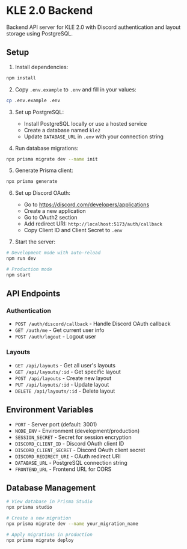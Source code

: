 # KLE 2.0 Backend

Backend API server for KLE 2.0 with Discord authentication and layout storage using PostgreSQL.

## Setup

1. Install dependencies:
```bash
npm install
```

2. Copy `.env.example` to `.env` and fill in your values:
```bash
cp .env.example .env
```

3. Set up PostgreSQL:
   - Install PostgreSQL locally or use a hosted service
   - Create a database named `kle2`
   - Update `DATABASE_URL` in `.env` with your connection string

4. Run database migrations:
```bash
npx prisma migrate dev --name init
```

5. Generate Prisma client:
```bash
npx prisma generate
```

6. Set up Discord OAuth:
   - Go to https://discord.com/developers/applications
   - Create a new application
   - Go to OAuth2 section
   - Add redirect URI: `http://localhost:5173/auth/callback`
   - Copy Client ID and Client Secret to `.env`

7. Start the server:
```bash
# Development mode with auto-reload
npm run dev

# Production mode
npm start
```

## API Endpoints

### Authentication
- `POST /auth/discord/callback` - Handle Discord OAuth callback
- `GET /auth/me` - Get current user info
- `POST /auth/logout` - Logout user

### Layouts
- `GET /api/layouts` - Get all user's layouts
- `GET /api/layouts/:id` - Get specific layout
- `POST /api/layouts` - Create new layout
- `PUT /api/layouts/:id` - Update layout
- `DELETE /api/layouts/:id` - Delete layout

## Environment Variables

- `PORT` - Server port (default: 3001)
- `NODE_ENV` - Environment (development/production)
- `SESSION_SECRET` - Secret for session encryption
- `DISCORD_CLIENT_ID` - Discord OAuth client ID
- `DISCORD_CLIENT_SECRET` - Discord OAuth client secret
- `DISCORD_REDIRECT_URI` - OAuth redirect URI
- `DATABASE_URL` - PostgreSQL connection string
- `FRONTEND_URL` - Frontend URL for CORS

## Database Management

```bash
# View database in Prisma Studio
npx prisma studio

# Create a new migration
npx prisma migrate dev --name your_migration_name

# Apply migrations in production
npx prisma migrate deploy
```
